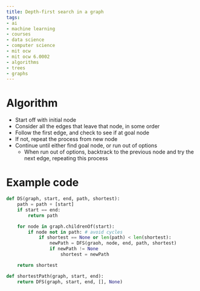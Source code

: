 ```yaml
---
title: Depth-first search in a graph
tags:
- ai
- machine learning
- courses
- data science
- computer science
- mit ocw
- mit ocw 6.0002
- algorithms
- trees
- graphs
---
```


# Algorithm
- Start off with initial node
- Consider all the edges that leave that node, in some order
- Follow the first edge, and check to see if at goal node
- If not, repeat the process from new node
- Continue until either find goal node, or run out of options
	- When run out of options, backtrack to the previous node and try the next edge, repeating this process

# Example code

```python
def DS(graph, start, end, path, shortest):
	path = path + [start]
	if start == end:
		return path

	for node in graph.childrenOf(start):
		if node not in path: # avoid cycles
			if shortest == None or len(path) < len(shortest):
				newPath = DFS(graoh, node, end, path, shortest)
				if newPath != None
					shortest = newPath

	return shortest

def shortestPath(graph, start, end):
	return DFS(graph, start, end, [], None)
```
